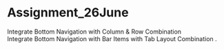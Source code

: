 # Assignment_26June
Integrate Bottom Navigation with Column & Row Combination  
Integrate Bottom Navigation with Bar Items with Tab Layout Combination .

